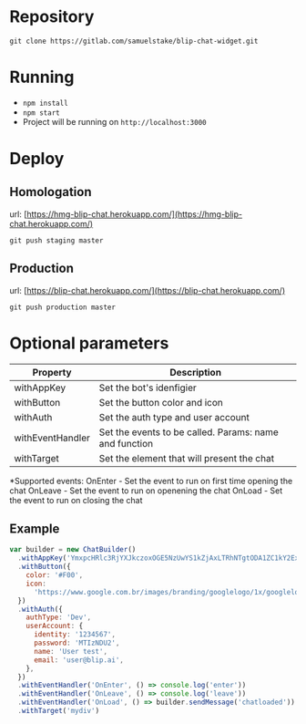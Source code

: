 # Repository

`git clone https://gitlab.com/samuelstake/blip-chat-widget.git`

# Running

* `npm install`
* `npm start`
* Project will be running on `http://localhost:3000`

# Deploy

## Homologation

url: [https://hmg-blip-chat.herokuapp.com/](https://hmg-blip-chat.herokuapp.com/)

`git push staging master`

## Production

url: [https://blip-chat.herokuapp.com/](https://blip-chat.herokuapp.com/)

`git push production master`

# Optional parameters

| Property          | Description                                         |
| ----------------- | --------------------------------------------------- |
| withAppKey        | Set the bot's idenfigier                            |
| withButton        | Set the button color and icon                       |
| withAuth          | Set the auth type and user account                  |
| withEventHandler  | Set the events to be called. Params: name and function |
| withTarget        | Set the element that will present the chat          |

*Supported events:
OnEnter - Set the event to run on first time opening the chat
OnLeave - Set the event to run on openening the chat
OnLoad  - Set the event to run on closing the chat

## Example

```js
var builder = new ChatBuilder()
  .withAppKey('YmxpcHRlc3RjYXJkczoxOGE5NzUwYS1kZjAxLTRhNTgtODA1ZC1kY2ExYmI2NTBmZjk=')
  .withButton({
    color: '#F00',
    icon:
      'https://www.google.com.br/images/branding/googlelogo/1x/googlelogo_color_272x92dp.png',
  })
  .withAuth({
    authType: 'Dev',
    userAccount: {
      identity: '1234567',
      password: 'MTIzNDU2',
      name: 'User test',
      email: 'user@blip.ai',
    },
  })
  .withEventHandler('OnEnter', () => console.log('enter'))
  .withEventHandler('OnLeave', () => console.log('leave'))
  .withEventHandler('OnLoad', () => builder.sendMessage('chatloaded'))
  .withTarget('mydiv')
```
